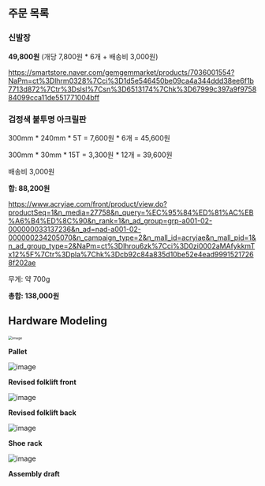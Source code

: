 ## 주문 목록

### 신발장

**49,800원** (개당 7,800원 * 6개 + 배송비 3,000원)

https://smartstore.naver.com/gemgemmarket/products/7036001554?NaPm=ct%3Dlhrm0328%7Cci%3D1d5e546450be09ca4a344ddd38ee6f1b7713d872%7Ctr%3Dslsl%7Csn%3D6513174%7Chk%3D67999c397a9f975884099cca11de551771004bff



### 검정색 불투명 아크릴판

300mm * 240mm * 5T = 7,600원 * 6개 = 45,600원

300mm * 30mm * 15T = 3,300원 * 12개 = 39,600원

배송비 3,000원

**합: 88,200원**

https://www.acryiae.com/front/product/view.do?productSeq=1&n_media=27758&n_query=%EC%95%84%ED%81%AC%EB%A6%B4%ED%8C%90&n_rank=1&n_ad_group=grp-a001-02-000000033137236&n_ad=nad-a001-02-000000234205070&n_campaign_type=2&n_mall_id=acryiae&n_mall_pid=1&n_ad_group_type=2&NaPm=ct%3Dlhrou6zk%7Cci%3D0zi0002aMAfykkmTx12%5F%7Ctr%3Dpla%7Chk%3Dcb92c84a835d10be52e4ead99915217268f202ae

무게: 약 700g



**총합: 138,000원**



## Hardware Modeling

<img src="https://user-images.githubusercontent.com/113822588/238937218-29167486-49bc-417e-92cc-34d9a5b96d84.png" alt="image" style="zoom:50%;" />

**Pallet**



![image](https://user-images.githubusercontent.com/113822588/238937667-72d16d7f-7437-4350-b437-14f743649a39.png)

 **Revised folklift front**



![image](https://user-images.githubusercontent.com/113822588/238938043-5c816422-29b9-42db-9f52-9f90879fefe3.png)

**Revised folklift back**



![image](https://user-images.githubusercontent.com/113822588/238938164-88da353e-be9d-4957-b179-41f17c31dabf.png)

**Shoe** **rack**



![image](https://user-images.githubusercontent.com/113822588/238938090-5bc56dbe-a70b-4969-a471-9b07481dee18.png)

**Assembly draft**
